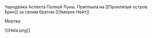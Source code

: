 Чародейка Аспекта Полной Луны. Приплыла на [[Проклятый остров Брин]] за своим братом [[Эмерих Нейт]] 

Мертва
 
![[Hela.png]]